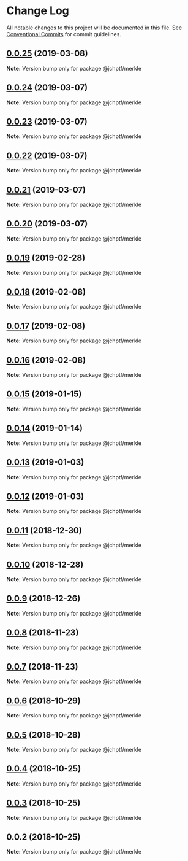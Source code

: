 # Change Log

All notable changes to this project will be documented in this file.
See [Conventional Commits](https://conventionalcommits.org) for commit guidelines.

## [0.0.25](https://github.com/jheinnic/portfolio-monorepo/compare/@jchptf/merkle@0.0.24...@jchptf/merkle@0.0.25) (2019-03-08)

**Note:** Version bump only for package @jchptf/merkle





## [0.0.24](https://github.com/jheinnic/portfolio-monorepo/compare/@jchptf/merkle@0.0.23...@jchptf/merkle@0.0.24) (2019-03-07)

**Note:** Version bump only for package @jchptf/merkle





## [0.0.23](https://github.com/jheinnic/portfolio-monorepo/compare/@jchptf/merkle@0.0.22...@jchptf/merkle@0.0.23) (2019-03-07)

**Note:** Version bump only for package @jchptf/merkle





## [0.0.22](https://github.com/jheinnic/portfolio-monorepo/compare/@jchptf/merkle@0.0.21...@jchptf/merkle@0.0.22) (2019-03-07)

**Note:** Version bump only for package @jchptf/merkle





## [0.0.21](https://github.com/jheinnic/portfolio-monorepo/compare/@jchptf/merkle@0.0.20...@jchptf/merkle@0.0.21) (2019-03-07)

**Note:** Version bump only for package @jchptf/merkle





## [0.0.20](https://github.com/jheinnic/portfolio-monorepo/compare/@jchptf/merkle@0.0.19...@jchptf/merkle@0.0.20) (2019-03-07)

**Note:** Version bump only for package @jchptf/merkle





## [0.0.19](https://github.com/jheinnic/portfolio-monorepo/compare/@jchptf/merkle@0.0.18...@jchptf/merkle@0.0.19) (2019-02-28)

**Note:** Version bump only for package @jchptf/merkle





## [0.0.18](https://github.com/jheinnic/portfolio-monorepo/compare/@jchptf/merkle@0.0.16...@jchptf/merkle@0.0.18) (2019-02-08)

**Note:** Version bump only for package @jchptf/merkle





## [0.0.17](https://github.com/jheinnic/portfolio-monorepo/compare/@jchptf/merkle@0.0.16...@jchptf/merkle@0.0.17) (2019-02-08)

**Note:** Version bump only for package @jchptf/merkle





## [0.0.16](https://github.com/jheinnic/portfolio-monorepo/compare/@jchptf/merkle@0.0.15...@jchptf/merkle@0.0.16) (2019-02-08)

**Note:** Version bump only for package @jchptf/merkle





## [0.0.15](https://github.com/jheinnic/portfolio-monorepo/compare/@jchptf/merkle@0.0.14...@jchptf/merkle@0.0.15) (2019-01-15)

**Note:** Version bump only for package @jchptf/merkle





## [0.0.14](https://github.com/jheinnic/portfolio-monorepo/compare/@jchptf/merkle@0.0.13...@jchptf/merkle@0.0.14) (2019-01-14)

**Note:** Version bump only for package @jchptf/merkle





## [0.0.13](https://github.com/jheinnic/portfolio-monorepo/compare/@jchptf/merkle@0.0.12...@jchptf/merkle@0.0.13) (2019-01-03)

**Note:** Version bump only for package @jchptf/merkle





## [0.0.12](https://github.com/jheinnic/portfolio-monorepo/compare/@jchptf/merkle@0.0.11...@jchptf/merkle@0.0.12) (2019-01-03)

**Note:** Version bump only for package @jchptf/merkle





## [0.0.11](https://github.com/jheinnic/portfolio-monorepo/compare/@jchptf/merkle@0.0.10...@jchptf/merkle@0.0.11) (2018-12-30)

**Note:** Version bump only for package @jchptf/merkle





## [0.0.10](https://github.com/jheinnic/portfolio-monorepo/compare/@jchptf/merkle@0.0.9...@jchptf/merkle@0.0.10) (2018-12-28)

**Note:** Version bump only for package @jchptf/merkle





## [0.0.9](https://github.com/jheinnic/portfolio-monorepo/compare/@jchptf/merkle@0.0.7...@jchptf/merkle@0.0.9) (2018-12-26)

**Note:** Version bump only for package @jchptf/merkle





## [0.0.8](https://github.com/jheinnic/portfolio-monorepo/compare/@jchptf/merkle@0.0.7...@jchptf/merkle@0.0.8) (2018-11-23)

**Note:** Version bump only for package @jchptf/merkle





## [0.0.7](https://github.com/jheinnic/portfolio-monorepo/compare/@jchptf/merkle@0.0.6...@jchptf/merkle@0.0.7) (2018-11-23)

**Note:** Version bump only for package @jchptf/merkle





## [0.0.6](https://github.com/jheinnic/portfolio-monorepo/compare/@jchptf/merkle@0.0.5...@jchptf/merkle@0.0.6) (2018-10-29)

**Note:** Version bump only for package @jchptf/merkle





## [0.0.5](https://github.com/jheinnic/portfolio-monorepo/compare/@jchptf/merkle@0.0.4...@jchptf/merkle@0.0.5) (2018-10-28)

**Note:** Version bump only for package @jchptf/merkle





## [0.0.4](https://github.com/jheinnic/portfolio-monorepo/compare/@jchptf/merkle@0.0.3...@jchptf/merkle@0.0.4) (2018-10-25)

**Note:** Version bump only for package @jchptf/merkle





## [0.0.3](https://github.com/jheinnic/portfolio-monorepo/compare/@jchptf/merkle@0.0.2...@jchptf/merkle@0.0.3) (2018-10-25)

**Note:** Version bump only for package @jchptf/merkle





## 0.0.2 (2018-10-25)

**Note:** Version bump only for package @jchptf/merkle
